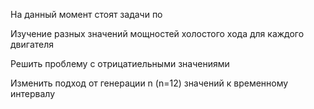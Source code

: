 На данный момент стоят задачи по


Изучение разных значений мощностей холостого хода для каждого двигателя 

Решить проблему с отрицатиельными значениями  

Изменить подход от генерации n (n=12) значений к временному интервалу
